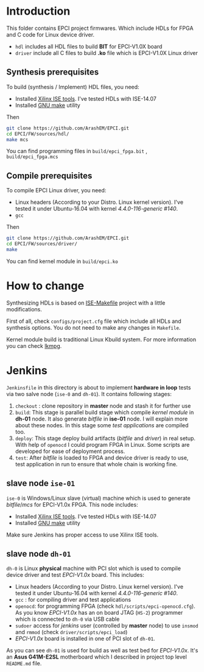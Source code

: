 # Introduction

This folder contains EPCI project firmwares. Which include HDLs for FPGA and C code for Linux device driver.

- `hdl` includes all HDL files to build **BIT** for EPCI-V1.0X board
- `driver` include all C files to build **.ko** file which is EPCI-V1.0X Linux driver

## Synthesis prerequisites 

To build (synthesis / Implement) HDL files, you need:

- Installed <u>Xilinx ISE tools</u>. I've tested HDLs with ISE-14.07 
- Installed <u>GNU make</u> utility 

Then

```bash
git clone https://github.com/ArashEM/EPCI.git
cd EPCI/FW/sources/hdl/
make mcs
```

You can find programming files in `build/epci_fpga.bit` , `build/epci_fpga.mcs`

## Compile prerequisites

To compile EPCI Linux driver, you need:

- Linux headers (According to your Distro. Linux kernel version). I've tested it under Ubuntu-16.04 with kernel *4.4.0-116-generic #140*.
- `gcc`

Then

```bash
git clone https://github.com/ArashEM/EPCI.git
cd EPCI/FW/sources/driver/
make 
```

You can find kernel module in `build/epci.ko`

# How to change

Synthesizing HDLs is based on [ISE-Makefile](https://github.com/duskwuff/Xilinx-ISE-Makefile.git)  project with a little modifications. 

First of all, check `configs/project.cfg` file which include all HDLs and synthesis options. You do not need to make any changes in `Makefile`. 

Kernel module build is traditional Linux Kbuild system. For more information you can check [lkmpg](https://www.tldp.org/LDP/lkmpg/2.6/lkmpg.pdf). 



# Jenkins

`Jenkinsfile` in this directory is about to implement **hardware in loop** tests via two salve node (`ise-0` and `dh-01`). It contains following stages:

1. `checkout` : clone repository in **master** node and stash it for further use
2. `build`: This stage is parallel build stage which compile *kernel module* in **dh-01** node. It also generate *bitfile* in **ise-01** node. I will explain more about these nodes. In this stage some *test applications* are compiled too.
3. `deploy`: This stage deploy build artifacts (*bitfile* and *driver*) in real setup. With help of `openocd` I could program FPGA in Linux. Some scripts are developed for ease of deployment process.
4. `test`: After *bitfile* is loaded to FPGA and device driver is ready to use, test application in run to ensure that whole chain is working fine. 

## slave node `ise-01`

`ise-0` is Windows/Linux  slave (virtual) machine which is used to generate *bitfile*/*mcs* for EPCI-V1.0x FPGA. This node includes:

- Installed <u>Xilinx ISE tools</u>. I've tested HDLs with ISE-14.07 
- Installed <u>GNU make</u> utility 

Make sure Jenkins has proper access to use Xilinx ISE tools. 

## slave node `dh-01`

`dh-0` is Linux **physical** machine with PCI slot which is used to compile device driver and test *EPCI-V1.0x* board. This includes: 

- Linux headers (According to your Distro. Linux kernel version). I've tested it under Ubuntu-16.04 with kernel *4.4.0-116-generic #140*.
- `gcc` : for compiling driver and test applications
- `openocd`: for programming FPGA (check `hdl/scripts/epci-openocd.cfg`). As you know *EPCI-V1.0x* has an on board JTAG (`HS-2`) programmer which is connected to `dh-0` via USB cable 
- `sudoer` access for *jenkins* user (controlled by **master** node) to use `insmod` and `rmmod`  (check `driver/scripts/epci_load`)
- *EPCI-V1.0x* board is installed in one of PCI slot of `dh-01`. 

As you can see `dh-01` is used for build as well as test bed for *EPCI-V1.0x*. It's an **Asus G41M-E2SL** motherboard which I described in project top level `README.md` file.



